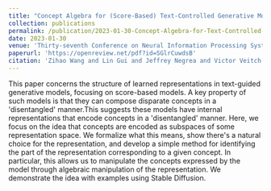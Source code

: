```yaml
---
title: "Concept Algebra for (Score-Based) Text-Controlled Generative Models"
collection: publications
permalink: /publication/2023-01-30-Concept-Algebra-for-Text-Controlled-Vision-Models
date: 2023-01-30
venue: 'Thirty-seventh Conference on Neural Information Processing Systems'
paperurl: 'https://openreview.net/pdf?id=SGlrCuwdsB'
citation: 'Zihao Wang and Lin Gui and Jeffrey Negrea and Victor Veitch. "Concept Algebra for (Score-Based) Text-Controlled Generative Models" arXiv preprint arXiv:2302.03693 (2023)'
---
```

This paper concerns the structure of learned representations in text-guided generative models, focusing on score-based models. A key property of such models is that they can compose disparate concepts in a 'disentangled' manner.This suggests these models have internal representations that encode concepts in a 'disentangled' manner. Here, we focus on the idea that concepts are encoded as subspaces of some representation space. We formalize what this means, show there's a natural choice for the representation, and develop a simple method for identifying the part of the representation corresponding to a given concept. In particular, this allows us to manipulate the concepts expressed by the model through algebraic manipulation of the representation. We demonstrate the idea with examples using Stable Diffusion. 